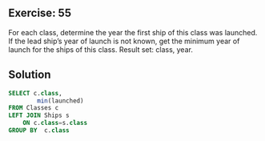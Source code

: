 ## Exercise: 55

For each class, determine the year the first ship of this class was launched.
If the lead ship’s year of launch is not known, get the minimum year of launch for the ships of this class.
Result set: class, year.

## Solution

```sql
SELECT c.class,
        min(launched)
FROM Classes c
LEFT JOIN Ships s
    ON c.class=s.class
GROUP BY  c.class
```
